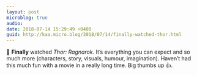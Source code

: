 ```yaml
---
layout: post
microblog: true
audio: 
date: 2018-07-14 15:29:49 +0400
guid: http://kaa.micro.blog/2018/07/14/finally-watched-thor.html
---
```

🎥 **Finally** watched _Thor: Ragnarok_. It’s everything you can expect and so much more (characters, story, visuals, humour, imagination). Haven’t had this much fun with a movie in a really long time. Big thumbs up 👍.
